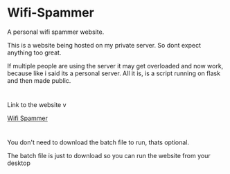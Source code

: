# Wifi-Spammer
A personal wifi spammer website.

This is a website being hosted on my private server. So dont expect anything too great.

If multiple people are using the server it may get overloaded and now work, because like i said its a personal server. All it is, is a script running on flask and then made public.
#

Link to the website v

[Wifi Spammer](https://faef-2600-1700-c3d0-89e0-00-30.ngrok.io/)
#
You don't need to download the batch file to run, thats optional.

The batch file is just to download so you can run the website from your desktop
